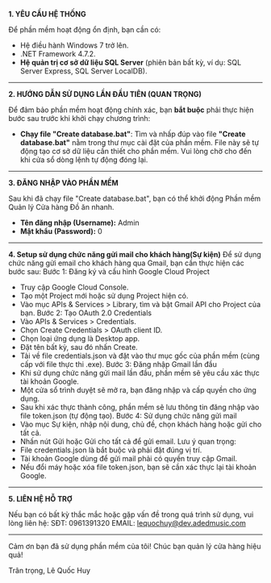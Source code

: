 **1. YÊU CẦU HỆ THỐNG**

Để phần mềm hoạt động ổn định, bạn cần có:
* Hệ điều hành Windows 7 trở lên.
* .NET Framework 4.7.2.
* **Hệ quản trị cơ sở dữ liệu SQL Server** (phiên bản bất kỳ, ví dụ: SQL Server Express, SQL Server LocalDB).

---

**2. HƯỚNG DẪN SỬ DỤNG LẦN ĐẦU TIÊN (QUAN TRỌNG)**

Để đảm bảo phần mềm hoạt động chính xác, bạn **bắt buộc** phải thực hiện bước sau trước khi khởi chạy chương trình:

* **Chạy file "Create database.bat"**:
    Tìm và nhấp đúp vào file **"Create database.bat"** nằm trong thư mục cài đặt của phần mềm.
    File này sẽ tự động tạo cơ sở dữ liệu cần thiết cho phần mềm.
    Vui lòng chờ cho đến khi cửa sổ dòng lệnh tự động đóng lại.

---

**3. ĐĂNG NHẬP VÀO PHẦN MỀM**

Sau khi đã chạy file "Create database.bat", bạn có thể khởi động Phần mềm Quản lý Cửa hàng Đồ ăn nhanh.

* **Tên đăng nhập (Username):** Admin
* **Mật khẩu (Password):** 0

---

**4. Setup sử dụng chức năng gửi mail cho khách hàng(Sự kiện)**
Để sử dụng chức năng gửi email cho khách hàng qua Gmail, bạn cần thực hiện các bước sau:
Bước 1: Đăng ký và cấu hình Google Cloud Project
* Truy cập Google Cloud Console.
* Tạo một Project mới hoặc sử dụng Project hiện có.
* Vào mục APIs & Services > Library, tìm và bật Gmail API cho Project của bạn.
Bước 2: Tạo OAuth 2.0 Credentials
* Vào APIs & Services > Credentials.
* Chọn Create Credentials > OAuth client ID.
* Chọn loại ứng dụng là Desktop app.
* Đặt tên bất kỳ, sau đó nhấn Create.
* Tải về file credentials.json và đặt vào thư mục gốc của phần mềm (cùng cấp với file thực thi .exe).
Bước 3: Đăng nhập Gmail lần đầu
* Khi sử dụng chức năng gửi mail lần đầu, phần mềm sẽ yêu cầu xác thực tài khoản Google.
* Một cửa sổ trình duyệt sẽ mở ra, bạn đăng nhập và cấp quyền cho ứng dụng.
* Sau khi xác thực thành công, phần mềm sẽ lưu thông tin đăng nhập vào file token.json (tự động tạo).
Bước 4: Sử dụng chức năng gửi mail
* Vào mục Sự kiện, nhập nội dung, chủ đề, chọn khách hàng hoặc gửi cho tất cả.
* Nhấn nút Gửi hoặc Gửi cho tất cả để gửi email.
Lưu ý quan trọng:
* File credentials.json là bắt buộc và phải đặt đúng vị trí.
* Tài khoản Google dùng để gửi mail phải có quyền truy cập Gmail.
* Nếu đổi máy hoặc xóa file token.json, bạn sẽ cần xác thực lại tài khoản Google.

---

**5. LIÊN HỆ HỖ TRỢ**

Nếu bạn có bất kỳ thắc mắc hoặc gặp vấn đề trong quá trình sử dụng, vui lòng liên hệ:
SĐT: 0961391320
EMAIL: lequochuy@dev.adedmusic.com

---

Cảm ơn bạn đã sử dụng phần mềm của tôi!
Chúc bạn quản lý cửa hàng hiệu quả!

Trân trọng,
Lê Quốc Huy
